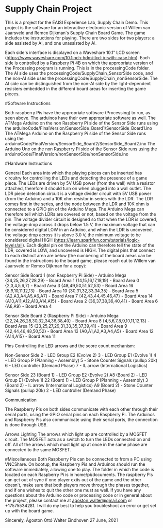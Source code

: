 #	Supply Chain Project
This is a project for the EAISI Experience Lab, Supply Chain Demo.
This project is the software for an interactive electronic version of Willem van Jaarsveld and Remco Dijkman's Supply Chain Board Game.
The game includes the instructions for playing.
There are two sides for two players: a side assisted by AI, and one unassisted by AI.

Each side's interface is displayed on a Waveshare 10.1" LCD screen (https://www.waveshare.com/10.1inch-hdmi-lcd-b-with-case.htm).
Each side is controlled by a Raspbery Pi 4B on which the appropriate version of the Processing program is running.
This is in the processingCode folder. The AI side uses the processingCode/SupplyChain_SensorSide code, and the non-AI side uses the processingCode/SupplyChain_nonSensorSide.
The AI side can be distinguished from the non-AI side by the light-dependent resisters embedded in the different board areas for inserting the game pieces.

#Software Instructions

Both raspberry Pis have the appropriate software (Processing) to run, as seen above.
The arduinos have their own appropriate software as well.
The ATMega Arduino on the non Raspberry Pi side of the Sensor Side runs using the arduinoCode/FinalVersion/SensorSide_Board1/SensorSide_Board1.ino
The ATMega Arduino on the Raspberry Pi side of the Sensor Side runs using the arduinoCode/FinalVersion/SensorSide_Board2/SensorSide_Board2.ino
The Arduino Uno on the non Raspberry Pi side of the Sensor Side runs using the arduinoCode/FinalVersion/nonSensorSide/nonSensorSide.ino

#Hardware Instructions

General
Each area into which the playing pieces can be inserted has circuitry for controlling the LEDs and detecting the presence of a game piece.
The LEDs are driven by 5V USB power (from the wall) with a resistor attached, therefore it should turn on when plugged into a wall outlet.
The LDR piece detection circuit is a voltage divider circuit with 5V USB power (from the Arduino) and a 10K ohm resistor in series with the LDR.
The LDR comes first in the series, and the node between the LDR and 10K ohm is connected to a GPIO pin of the Arduino Mega.
The Arduino Mega can therefore tell which LDRs are covered or not, based on the voltage from the pin.
The voltage divider circuit is designed so that when the LDR is covered, the voltage drop across it drops below 1.5 V, the maximum voltage that can be considered digital LOW in an Arduino, and when the LDR is uncovered, the voltage drop across it is above 3.0 V, the minimum voltage to be considered digital HIGH (https://learn.sparkfun.com/tutorials/logic-levels/all).
Each digital pin on the Arduino can therefore tell the state of the LDR, covered is LOW, and uncovered is HIGH.
The digital pins that connect to each distinct area are below (the numbering of the board areas can be found in the instructions to the board game, please reach out to Willem van Jaarsveld or Remco Dijkman for a copy):

Sensor Side Board 1 (non Raspberry Pi Side) - Arduino Mega
  {24,25,26,27,28,29} - Board Area 1
  {14,15,16,17,18,19} - Board Area 0
  {2,3,4,5,6,7} - Board Area 3
  {48,49,50,51,52,53} - Board Area 16
  {8,9,10,11,12,13} - Board Area 10
  {30,31,32,33,34,35} - Board Area 5
  {A2,A3,A4,A5,A6,A7} - Board Area 7
  {42,43,44,45,46,47} - Board Area 14
  {A10,A11,A12,A13,A14,A15} - Board Area 2
  {36,37,38,39,40,41} - Board Area 6
  {A8,A9} - Board Area 4

Sensor Side Board 2 (Raspberry Pi Side) - Arduino Mega
  {22,24,26,28,30,32,34,36,38,40} - Board Area 8
  {4,5,6,7,8,9,10,11,12,13} - Board Area 15
  {23,25,27,29,31,33,35,37,39,41} - Board Area 9
  {42,44,46,48,50,52} - Board Area 13
  {A0,A1,A2,A3,A4,A5} - Board Area 12
  {A14,A15} - Board Area 11

Pins Controlling the LED arrows and the score count mechanism:

Non-Sensor Side
2 - LED Group E2 (Evolve 2)
3 - LED Group E1 (Evolve 1)
4 - LED Group P (Planning - Assembly)
5 - Stone Counter Signals (pullup 20k)
6 - LED controller (Demand Phase)
7 - IL arrow (International Logistics)

Sensor Side
23 (Board 1) - LED Group E2 (Evolve 2)
A8 (Board 2) - LED Group E1 (Evolve 1)
22 (Board 1) - LED Group P (Planning - Assembly)
3  (Board 2) - IL arrow (International Logistics)
A9  (Board 2) - Stone Counter Signals (pullup 20k)
2 - LED controller (Demand Phase)

Communication

The Raspberry Pis on both sides communicate with each other through their serial ports, using the GPIO serial pins on each Raspberry Pi.
The Arduinos and Raspberry Pis also communicate using their serial ports, the connection is done through USB.


Arrows Lighting
The arrows which light up are controlled by a MOSFET circuit.
The MOSFET acts as a switch to turn the LEDs connected on and off.
All of the arrows which must light up at once in the same phase are connected to the same MOSFET.

#Miscellaneous
Both Raspberry Pis can be connected to from a PC using VNCShare.
On bootup, the Raspberry Pis and Arduinos should run the software immediately, allowing one to play.
The folder in which the code is located on each Raspberry Pi is in home/pi/documents.
The raspberry Pis can get out of sync if one player exits out of the game and the other doesn't, make sure that both players move through the phases together, and if one wishes to quit the other one must as well.
If you have any questions about the Arduino code or processing code or in general about the project, please contact me at agoston.walter@gmail.com or +17575534281.
I will do my best to help you troubleshoot an error or get set up with the board game.

Sincerely,
Ágoston Ottó Walter
Eindhoven 27 June, 2021
